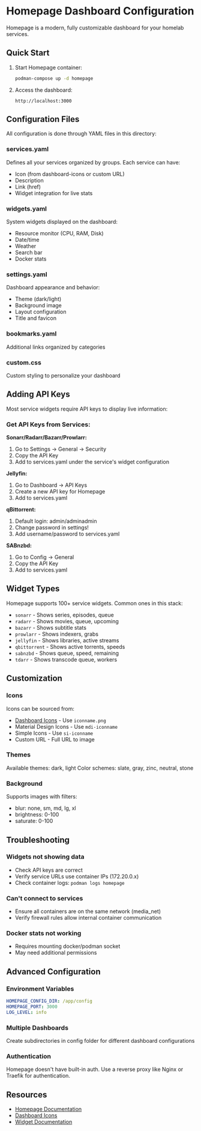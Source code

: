 # Homepage Dashboard Configuration

Homepage is a modern, fully customizable dashboard for your homelab services.

## Quick Start

1. Start Homepage container:
   ```bash
   podman-compose up -d homepage
   ```

2. Access the dashboard:
   ```
   http://localhost:3000
   ```

## Configuration Files

All configuration is done through YAML files in this directory:

### services.yaml
Defines all your services organized by groups. Each service can have:
- Icon (from dashboard-icons or custom URL)
- Description
- Link (href)
- Widget integration for live stats

### widgets.yaml
System widgets displayed on the dashboard:
- Resource monitor (CPU, RAM, Disk)
- Date/time
- Weather
- Search bar
- Docker stats

### settings.yaml
Dashboard appearance and behavior:
- Theme (dark/light)
- Background image
- Layout configuration
- Title and favicon

### bookmarks.yaml
Additional links organized by categories

### custom.css
Custom styling to personalize your dashboard

## Adding API Keys

Most service widgets require API keys to display live information:

### Get API Keys from Services:

**Sonarr/Radarr/Bazarr/Prowlarr:**
1. Go to Settings → General → Security
2. Copy the API Key
3. Add to services.yaml under the service's widget configuration

**Jellyfin:**
1. Go to Dashboard → API Keys
2. Create a new API key for Homepage
3. Add to services.yaml

**qBittorrent:**
1. Default login: admin/adminadmin
2. Change password in settings!
3. Add username/password to services.yaml

**SABnzbd:**
1. Go to Config → General
2. Copy the API Key
3. Add to services.yaml

## Widget Types

Homepage supports 100+ service widgets. Common ones in this stack:

- `sonarr` - Shows series, episodes, queue
- `radarr` - Shows movies, queue, upcoming
- `bazarr` - Shows subtitle stats
- `prowlarr` - Shows indexers, grabs
- `jellyfin` - Shows libraries, active streams
- `qbittorrent` - Shows active torrents, speeds
- `sabnzbd` - Shows queue, speed, remaining
- `tdarr` - Shows transcode queue, workers

## Customization

### Icons
Icons can be sourced from:
- [Dashboard Icons](https://github.com/walkxcode/dashboard-icons) - Use `iconname.png`
- Material Design Icons - Use `mdi-iconname`
- Simple Icons - Use `si-iconname`
- Custom URL - Full URL to image

### Themes
Available themes: dark, light
Color schemes: slate, gray, zinc, neutral, stone

### Background
Supports images with filters:
- blur: none, sm, md, lg, xl
- brightness: 0-100
- saturate: 0-100

## Troubleshooting

### Widgets not showing data
- Check API keys are correct
- Verify service URLs use container IPs (172.20.0.x)
- Check container logs: `podman logs homepage`

### Can't connect to services
- Ensure all containers are on the same network (media_net)
- Verify firewall rules allow internal container communication

### Docker stats not working
- Requires mounting docker/podman socket
- May need additional permissions

## Advanced Configuration

### Environment Variables
```yaml
HOMEPAGE_CONFIG_DIR: /app/config
HOMEPAGE_PORT: 3000
LOG_LEVEL: info
```

### Multiple Dashboards
Create subdirectories in config folder for different dashboard configurations

### Authentication
Homepage doesn't have built-in auth. Use a reverse proxy like Nginx or Traefik for authentication.

## Resources

- [Homepage Documentation](https://gethomepage.dev)
- [Dashboard Icons](https://github.com/walkxcode/dashboard-icons)
- [Widget Documentation](https://gethomepage.dev/widgets/)